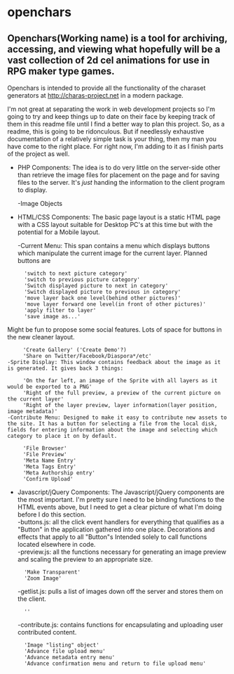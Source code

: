 openchars
=========

Openchars(Working name) is a tool for archiving, accessing, and viewing what hopefully will be a vast collection of 2d cel animations for use in RPG maker type games.  
---------
Openchars is intended to provide all the functionality of the charaset generators at http://charas-project.net in a modern package.  

I'm not great at separating the work in web development projects so I'm going to try and keep things up to date on their face by keeping track of them in this readme file until I find a better way to plan this project. So, as a readme, this is going to be ridonculous. But if needlessly exhaustive documentation of a relatively simple task is your thing, then my man you have come to the right place. For right now, I'm adding to it as I finish parts of the project as well.  

 * PHP Components: The idea is to do very little on the server-side other than retrieve the image files for placement on the page and for saving files to the server. It's *just* handing the information to the client program to display.  

    -Image Objects  
 * HTML/CSS Components: The basic page layout is a static HTML page with a CSS layout suitable for Desktop PC's at this time but with the potential for a Mobile layout.  

    -Current Menu: This span contains a menu which displays buttons which manipulate the current image for the current layer. Planned buttons are  

         'switch to next picture category'  
         'switch to previous picture category'  
         'Switch displayed picture to next in category'  
         'Switch displayed picture to previous in category'  
         'move layer back one level(behind other pictures)'  
         'move layer forward one level(in front of other pictures)'  
         'apply filter to layer'  
         'save image as...'  
Might be fun to propose some social features. Lots of space for buttons in the new cleaner layout.  

         'Create Gallery' ('Create Demo'?)  
         'Share on Twitter/Facebook/Diaspora*/etc'  
    -Sprite Display: This window contains feedback about the image as it is generated. It gives back 3 things:  

         'On the far left, an image of the Sprite with all layers as it would be exported to a PNG'  
         'Right of the full preview, a preview of the current picture on the current layer'  
         'Right of the layer preview, layer information(layer position, image metadata)'  
    -Contribute Menu: Designed to make it easy to contribute new assets to the site. It has a button for selecting a file from the local disk, fields for entering information about the image and selecting which category to place it on by default.  
          
         'File Browser'
         'File Preview'
         'Meta Name Entry'
         'Meta Tags Entry'
         'Meta Authorship entry'
         'Confirm Upload'
 * Javascript/jQuery Components: The Javascript/jQuery components are the most important. I'm pretty sure I need to be binding functions to the HTML events above, but I need to get a clear picture of what I'm doing before I do this section.  
    -buttons.js: all the click event handlers for everything that qualifies as a "Button" in the application gathered into one place. Decorations and effects that apply to all "Button"s Intended solely to call functions located elsewhere in code.  
    -preview.js: all the functions necessary for generating an image preview and scaling the preview to an appropriate size.  

         'Make Transparent'
         'Zoom Image'
    -getlist.js: pulls a list of images down off the server and stores them on the client.  

         ''
    -contribute.js: contains functions for encapsulating and uploading user contributed content.  

         'Image "listing" object'
         'Advance file upload menu'
         'Advance metadata entry menu'
         'Advance confirmation menu and return to file upload menu'

